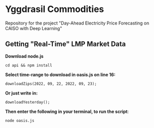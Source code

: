 # Yggdrasil Commodities
Repository for the project "Day-Ahead Electricity Price Forecasting on CAISO with Deep Learning"

## Getting "Real-Time" LMP Market Data

**Download node.js**
```
cd api && npm install
```
**Select time-range to download in oasis.js on line 16:**
```
downloadZips(2022, 09, 22, 2022, 09, 23);
```
**Or just write in:**
```
downloadYesterday();
```
**Then enter the following in your terminal, to run the script**:
```
node oasis.js
```
